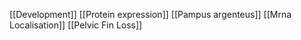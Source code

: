 [[Development]]
[[Protein expression]]
[[Pampus argenteus]]
[[Mrna Localisation]]
[[Pelvic Fin Loss]]
